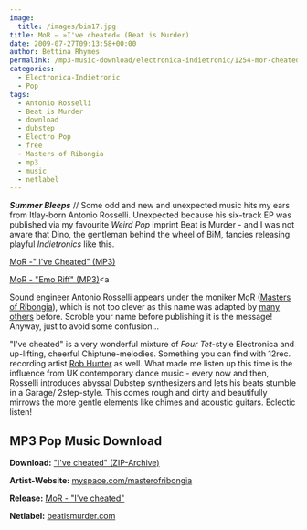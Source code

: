 ```yaml
---
image:
  title: /images/bim17.jpg
title: MoR – »I've cheated« (Beat is Murder)
date: 2009-07-27T09:13:58+00:00
author: Bettina Rhymes
permalink: /mp3-music-download/electronica-indietronic/1254-mor-cheated-beat-murder
categories:
  - Electronica-Indietronic
  - Pop
tags:
  - Antonio Rosselli
  - Beat is Murder
  - download
  - dubstep
  - Electro Pop
  - free
  - Masters of Ribongia
  - mp3
  - music
  - netlabel
---
```

***Summer Bleeps*** // Some odd and new and unexpected music hits my ears from Itlay-born Antonio Rosselli. Unexpected because his six-track EP was published via my favourite _Weird Pop_ imprint Beat is Murder - and I was not aware that Dino, the gentleman behind the wheel of BiM, fancies releasing playful _Indietronics_ like this.

[MoR -" I've Cheated" (MP3)](http://www.archive.org/download/Bim17-Mor-IveCheated/01Mor-iveCheated.mp3)
  
[MoR - "Emo Riff" (MP3)](http://www.archive.org/download/Bim17-Mor-IveCheated/03Mor-emoRiff.mp3)<a <!--more-->

<!--adsense-->

Sound engineer Antonio Rosselli appears under the moniker MoR (<a href="http://www.myspace.com/masterofribongia" target="_blank">Masters of Ribongia</a>), which is not too clever as this name was adapted by <a href="http://www.last.fm/music/MOR" target="_blank">many others</a> before. Scroble your name before publishing it is the message! Anyway, just to avoid some confusion...

"I've cheated" is a very wonderful mixture of _Four Tet_-style Electronica and up-lifting, cheerful Chiptune-melodies. Something you can find with 12rec. recording artist <a href="http://www.archive.org/details/12rec.038" target="_blank">Rob Hunter</a> as well. What made me listen up this time is the influence from UK contemporary dance music - every now and then, Rosselli introduces abyssal Dubstep synthesizers and lets his beats stumble in a Garage/ 2step-style. This comes rough and dirty and beautifully mirrows the more gentle elements like chimes and acoustic guitars. Eclectic listen!

## MP3 Pop Music Download

**Download:** ["I've cheated" (ZIP-Archive)](http://www.archive.org/download/Bim17-Mor-IveCheated/Bim17-Mor-IveCheated_vbr_mp3.zip)
  
**Artist-Website:** <a href="http://www.myspace.com/masterofribongia" target="_blank">myspace.com/masterofribongia</a>
  
**Release:** <a href="http://www.beatismurder.com/netlabel/bim17.html" target="_blank">MoR - "I've cheated" </a>
  
**Netlabel:** <a href="http://www.beatismurder.com/netlabel" target="_blank">beatismurder.com</a>